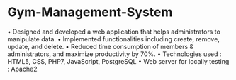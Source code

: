 # Gym-Management-System

• Designed and developed a web application that helps administrators to manipulate data.
• Implemented functionalities including create, remove, update, and delete.
• Reduced time consumption of members & administrators, and maximize productivity by 70%.
• Technologies used : HTML5, CSS, PHP7, JavaScript, PostgreSQL 
• Web server for locally testing : Apache2
